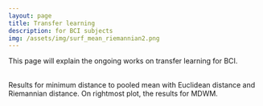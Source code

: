 ```yaml
---
layout: page
title: Transfer learning
description: for BCI subjects
img: /assets/img/surf_mean_riemannian2.png
---
```


This page will explain the ongoing works on transfer learning for BCI.

<div class="img_row">
    <img class="col one left" src="{{ site.baseurl }}/assets/img/surf_mean_euclidean.png" alt="" title="Euclidean setup"/>
    <img class="col one left" src="{{ site.baseurl }}/assets/img/surf_mean_no_similarity.png" alt="" title="Riemannian with no similarity"/>
    <img class="col one left" src="{{ site.baseurl }}/assets/img/surf_mean_riemannian2.png" alt="" title="Riemannian with similarities"/>
</div>
<div class="col three caption">
    Results for minimum distance to pooled mean with Euclidean distance and Riemannian distance. On rightmost plot, the results for MDWM.
</div>

